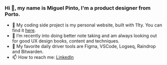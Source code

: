 ### Hi 👋, my name is Miguel Pinto, I'm a product designer from Porto.

- 🔭 My coding side project is my personal website, built with 11ty. You can find it [here](https://www.miguelslp.com/).
- 🌱 I’m recently into doing better note taking and am always looking out for good UX design books, content and techniques.
- 🔧 My favorite daily driver tools are Figma, VSCode, Logseq, Raindrop and Bitwarden.
- 📫 How to reach me: [LinkedIn](https://www.linkedin.com/in/miguelslp)
